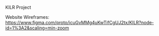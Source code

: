 KILR Project

Website Wireframes:
https://www.figma.com/proto/icuGvMMg4uKwTifCgUJ2tx/KILR?node-id=1%3A2&scaling=min-zoom